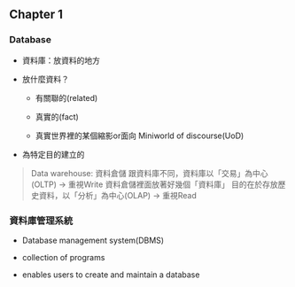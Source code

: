 ## Chapter 1 

### Database

- 資料庫：放資料的地方

- 放什麼資料？

    - 有關聯的(related)

    - 真實的(fact)

    - 真實世界裡的某個縮影or面向 Miniworld of discourse(UoD)

- 為特定目的建立的

> Data warehouse: 資料倉儲
> 跟資料庫不同，資料庫以「交易」為中心(OLTP) -> 重視Write
> 資料倉儲裡面放著好幾個「資料庫」
> 目的在於存放歷史資料，以「分析」為中心(OLAP) -> 重視Read

### 資料庫管理系統

- Database management system(DBMS)

- collection of programs

- enables users to create and maintain a database

